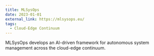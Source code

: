 ```yaml
---
title: MLSysOps
date: 2023-01-01
external_link: https://mlsysops.eu/
tags:
  - Cloud-Edge Continuum
---
```


MLSysOps develops an AI-driven framework for autonomous system management across the cloud-edge continuum.